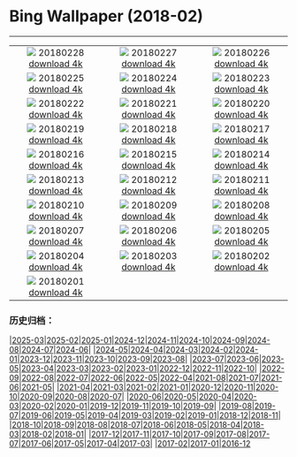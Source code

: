 # Bing Wallpaper (2018-02)
**************
| | | |
| :----: | :----: | :----: |
| ![](https://www.bing.com/az/hprichbg/rb/NewOldBridge_ZH-CN10652745389_1920x1080.jpg) 20180228 [download 4k](https://www.bing.com/az/hprichbg/rb/NewOldBridge_ZH-CN10652745389_UHD.jpg) | ![](https://www.bing.com/az/hprichbg/rb/ChurchillPB_ZH-CN11463903457_1920x1080.jpg) 20180227 [download 4k](https://www.bing.com/az/hprichbg/rb/ChurchillPB_ZH-CN11463903457_UHD.jpg) | ![](https://www.bing.com/az/hprichbg/rb/CactiIslaPescado_ZH-CN11317505000_1920x1080.jpg) 20180226 [download 4k](https://www.bing.com/az/hprichbg/rb/CactiIslaPescado_ZH-CN11317505000_UHD.jpg) |
| ![](https://www.bing.com/az/hprichbg/rb/WoolBaySeadragon_ZH-CN13348117046_1920x1080.jpg) 20180225 [download 4k](https://www.bing.com/az/hprichbg/rb/WoolBaySeadragon_ZH-CN13348117046_UHD.jpg) | ![](https://www.bing.com/az/hprichbg/rb/PinnaclesHoodoos_ZH-CN11336386074_1920x1080.jpg) 20180224 [download 4k](https://www.bing.com/az/hprichbg/rb/PinnaclesHoodoos_ZH-CN11336386074_UHD.jpg) | ![](https://www.bing.com/az/hprichbg/rb/SwissFoxSnow_ZH-CN12291440880_1920x1080.jpg) 20180223 [download 4k](https://www.bing.com/az/hprichbg/rb/SwissFoxSnow_ZH-CN12291440880_UHD.jpg) |
| ![](https://www.bing.com/az/hprichbg/rb/CORiverDelta_ZH-CN9758155357_1920x1080.jpg) 20180222 [download 4k](https://www.bing.com/az/hprichbg/rb/CORiverDelta_ZH-CN9758155357_UHD.jpg) | ![](https://www.bing.com/az/hprichbg/rb/RomanTheatre_ZH-CN9417897135_1920x1080.jpg) 20180221 [download 4k](https://www.bing.com/az/hprichbg/rb/RomanTheatre_ZH-CN9417897135_UHD.jpg) | ![](https://www.bing.com/az/hprichbg/rb/InnerdalsvatnaVideo_ZH-CN11002526366_1920x1080.jpg) 20180220 [download 4k](https://www.bing.com/az/hprichbg/rb/InnerdalsvatnaVideo_ZH-CN11002526366_UHD.jpg) |
| ![](https://www.bing.com/az/hprichbg/rb/AyuttayaBuddha_ZH-CN8897274980_1920x1080.jpg) 20180219 [download 4k](https://www.bing.com/az/hprichbg/rb/AyuttayaBuddha_ZH-CN8897274980_UHD.jpg) | ![](https://www.bing.com/az/hprichbg/rb/KoriBustard_ZH-CN9730794842_1920x1080.jpg) 20180218 [download 4k](https://www.bing.com/az/hprichbg/rb/KoriBustard_ZH-CN9730794842_UHD.jpg) | ![](https://www.bing.com/az/hprichbg/rb/GHOwl_ZH-CN8350803282_1920x1080.jpg) 20180217 [download 4k](https://www.bing.com/az/hprichbg/rb/GHOwl_ZH-CN8350803282_UHD.jpg) |
| ![](https://www.bing.com/az/hprichbg/rb/OrangutanBaby_ZH-CN9942512858_1920x1080.jpg) 20180216 [download 4k](https://www.bing.com/az/hprichbg/rb/OrangutanBaby_ZH-CN9942512858_UHD.jpg) | ![](https://www.bing.com/az/hprichbg/rb/WriteCouplets_ZH-CN11009087353_1920x1080.jpg) 20180215 [download 4k](https://www.bing.com/az/hprichbg/rb/WriteCouplets_ZH-CN11009087353_UHD.jpg) | ![](https://www.bing.com/az/hprichbg/rb/HongKongFireworks_ZH-CN13422096721_1920x1080.jpg) 20180214 [download 4k](https://www.bing.com/az/hprichbg/rb/HongKongFireworks_ZH-CN13422096721_UHD.jpg) |
| ![](https://www.bing.com/az/hprichbg/rb/AgricultureHeart_ZH-CN12475262667_1920x1080.jpg) 20180213 [download 4k](https://www.bing.com/az/hprichbg/rb/AgricultureHeart_ZH-CN12475262667_UHD.jpg) | ![](https://www.bing.com/az/hprichbg/rb/PreservationHallStage_ZH-CN8992559975_1920x1080.jpg) 20180212 [download 4k](https://www.bing.com/az/hprichbg/rb/PreservationHallStage_ZH-CN8992559975_UHD.jpg) | ![](https://www.bing.com/az/hprichbg/rb/YungbulakangPalace_ZH-CN6941923546_1920x1080.jpg) 20180211 [download 4k](https://www.bing.com/az/hprichbg/rb/YungbulakangPalace_ZH-CN6941923546_UHD.jpg) |
| ![](https://www.bing.com/az/hprichbg/rb/TeRewaRewa_ZH-CN9356115127_1920x1080.jpg) 20180210 [download 4k](https://www.bing.com/az/hprichbg/rb/TeRewaRewa_ZH-CN9356115127_UHD.jpg) | ![](https://www.bing.com/az/hprichbg/rb/BonifacioCorsica_ZH-CN12276076394_1920x1080.jpg) 20180209 [download 4k](https://www.bing.com/az/hprichbg/rb/BonifacioCorsica_ZH-CN12276076394_UHD.jpg) | ![](https://www.bing.com/az/hprichbg/rb/WhiteTiger_ZH-CN12326957209_1920x1080.jpg) 20180208 [download 4k](https://www.bing.com/az/hprichbg/rb/WhiteTiger_ZH-CN12326957209_UHD.jpg) |
| ![](https://www.bing.com/az/hprichbg/rb/SaltMountains_ZH-CN12959138910_1920x1080.jpg) 20180207 [download 4k](https://www.bing.com/az/hprichbg/rb/SaltMountains_ZH-CN12959138910_UHD.jpg) | ![](https://www.bing.com/az/hprichbg/rb/KelpiesFalkirk_ZH-CN8885510040_1920x1080.jpg) 20180206 [download 4k](https://www.bing.com/az/hprichbg/rb/KelpiesFalkirk_ZH-CN8885510040_UHD.jpg) | ![](https://www.bing.com/az/hprichbg/rb/CumberlandIsland_ZH-CN9225392774_1920x1080.jpg) 20180205 [download 4k](https://www.bing.com/az/hprichbg/rb/CumberlandIsland_ZH-CN9225392774_UHD.jpg) |
| ![](https://www.bing.com/az/hprichbg/rb/StormySeas_ZH-CN9261044607_1920x1080.jpg) 20180204 [download 4k](https://www.bing.com/az/hprichbg/rb/StormySeas_ZH-CN9261044607_UHD.jpg) | ![](https://www.bing.com/az/hprichbg/rb/MonkeyGolden1_ZH-CN12125769581_1920x1080.jpg) 20180203 [download 4k](https://www.bing.com/az/hprichbg/rb/MonkeyGolden1_ZH-CN12125769581_UHD.jpg) | ![](https://www.bing.com/az/hprichbg/rb/UrbinoRooftops_ZH-CN9076169426_1920x1080.jpg) 20180202 [download 4k](https://www.bing.com/az/hprichbg/rb/UrbinoRooftops_ZH-CN9076169426_UHD.jpg) |
| ![](https://www.bing.com/az/hprichbg/rb/AustrianAlpineMarmots_ZH-CN10896836289_1920x1080.jpg) 20180201 [download 4k](https://www.bing.com/az/hprichbg/rb/AustrianAlpineMarmots_ZH-CN10896836289_UHD.jpg) |  |  |

### 历史归档：

|[2025-03](/2025-03/2025-03.md)|[2025-02](/2025-02/2025-02.md)|[2025-01](/2025-01/2025-01.md)|[2024-12](/2024-12/2024-12.md)|[2024-11](/2024-11/2024-11.md)|[2024-10](/2024-10/2024-10.md)|[2024-09](/2024-09/2024-09.md)|[2024-08](/2024-08/2024-08.md)|[2024-07](/2024-07/2024-07.md)|[2024-06](/2024-06/2024-06.md)|
|[2024-05](/2024-05/2024-05.md)|[2024-04](/2024-04/2024-04.md)|[2024-03](/2024-03/2024-03.md)|[2024-02](/2024-02/2024-02.md)|[2024-01](/2024-01/2024-01.md)|[2023-12](/2023-12/2023-12.md)|[2023-11](/2023-11/2023-11.md)|[2023-10](/2023-10/2023-10.md)|[2023-09](/2023-09/2023-09.md)|[2023-08](/2023-08/2023-08.md)|
|[2023-07](/2023-07/2023-07.md)|[2023-06](/2023-06/2023-06.md)|[2023-05](/2023-05/2023-05.md)|[2023-04](/2023-04/2023-04.md)|[2023-03](/2023-03/2023-03.md)|[2023-02](/2023-02/2023-02.md)|[2023-01](/2023-01/2023-01.md)|[2022-12](/2022-12/2022-12.md)|[2022-11](/2022-11/2022-11.md)|[2022-10](/2022-10/2022-10.md)|
|[2022-09](/2022-09/2022-09.md)|[2022-08](/2022-08/2022-08.md)|[2022-07](/2022-07/2022-07.md)|[2022-06](/2022-06/2022-06.md)|[2022-05](/2022-05/2022-05.md)|[2022-04](/2022-04/2022-04.md)|[2021-08](/2021-08/2021-08.md)|[2021-07](/2021-07/2021-07.md)|[2021-06](/2021-06/2021-06.md)|[2021-05](/2021-05/2021-05.md)|
|[2021-04](/2021-04/2021-04.md)|[2021-03](/2021-03/2021-03.md)|[2021-02](/2021-02/2021-02.md)|[2021-01](/2021-01/2021-01.md)|[2020-12](/2020-12/2020-12.md)|[2020-11](/2020-11/2020-11.md)|[2020-10](/2020-10/2020-10.md)|[2020-09](/2020-09/2020-09.md)|[2020-08](/2020-08/2020-08.md)|[2020-07](/2020-07/2020-07.md)|
|[2020-06](/2020-06/2020-06.md)|[2020-05](/2020-05/2020-05.md)|[2020-04](/2020-04/2020-04.md)|[2020-03](/2020-03/2020-03.md)|[2020-02](/2020-02/2020-02.md)|[2020-01](/2020-01/2020-01.md)|[2019-12](/2019-12/2019-12.md)|[2019-11](/2019-11/2019-11.md)|[2019-10](/2019-10/2019-10.md)|[2019-09](/2019-09/2019-09.md)|
|[2019-08](/2019-08/2019-08.md)|[2019-07](/2019-07/2019-07.md)|[2019-06](/2019-06/2019-06.md)|[2019-05](/2019-05/2019-05.md)|[2019-04](/2019-04/2019-04.md)|[2019-03](/2019-03/2019-03.md)|[2019-02](/2019-02/2019-02.md)|[2019-01](/2019-01/2019-01.md)|[2018-12](/2018-12/2018-12.md)|[2018-11](/2018-11/2018-11.md)|
|[2018-10](/2018-10/2018-10.md)|[2018-09](/2018-09/2018-09.md)|[2018-08](/2018-08/2018-08.md)|[2018-07](/2018-07/2018-07.md)|[2018-06](/2018-06/2018-06.md)|[2018-05](/2018-05/2018-05.md)|[2018-04](/2018-04/2018-04.md)|[2018-03](/2018-03/2018-03.md)|[2018-02](/2018-02/2018-02.md)|[2018-01](/2018-01/2018-01.md)|
|[2017-12](/2017-12/2017-12.md)|[2017-11](/2017-11/2017-11.md)|[2017-10](/2017-10/2017-10.md)|[2017-09](/2017-09/2017-09.md)|[2017-08](/2017-08/2017-08.md)|[2017-07](/2017-07/2017-07.md)|[2017-06](/2017-06/2017-06.md)|[2017-05](/2017-05/2017-05.md)|[2017-04](/2017-04/2017-04.md)|[2017-03](/2017-03/2017-03.md)|
|[2017-02](/2017-02/2017-02.md)|[2017-01](/2017-01/2017-01.md)|[2016-12](/2016-12/2016-12.md)